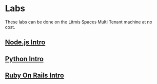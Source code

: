 # Labs

These labs can be done on the Litmis Spaces Multi Tenant machine at no cost.

## [Node.js Intro](http://kti.news/litmislearn-node-intro)

## [Python Intro](https://kti.news/litmislearn-python-intro)

## [Ruby On Rails Intro](http://kti.news/litmislearn-rubyonrailsintro)

